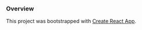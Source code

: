 ### Overview
This project was bootstrapped with [Create React App](https://github.com/facebook/create-react-app).

